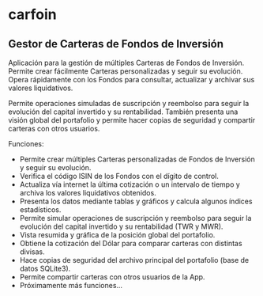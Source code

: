 # carfoin

## Gestor de Carteras de Fondos de Inversión

Aplicación para la gestión de múltiples Carteras de Fondos de Inversión. Permite crear fácilmente Carteras personalizadas y seguir su evolución. Opera rápidamente con los Fondos para consultar, actualizar y archivar sus valores liquidativos.

Permite operaciones simuladas de suscripción y reembolso para seguir la evolución del capital invertido y su rentabilidad. También presenta una visión global del portafolio y permite hacer copias de seguridad y compartir carteras con otros usuarios.

Funciones:

* Permite crear múltiples Carteras personalizadas de Fondos de Inversión y seguir su evolución.</li><li>Verifica el código ISIN de los Fondos con el dígito de control.
* Actualiza vía internet la última cotización o un intervalo de tiempo y archiva los valores liquidativos obtenidos.
* Presenta los datos mediante tablas y gráficos y calcula algunos índices estadísticos.
* Permite simular operaciones de suscripción y reembolso para seguir la evolución del capital invertido y su rentabilidad (TWR y MWR).
* Vista resumida y gráfica de la posición global del portafolio.
* Obtiene la cotización del Dólar para comparar carteras con distintas divisas.
* Hace copias de seguridad del archivo principal del portafolio (base de datos SQLite3).
* Permite compartir carteras con otros usuarios de la App.
* Próximamente más funciones...
